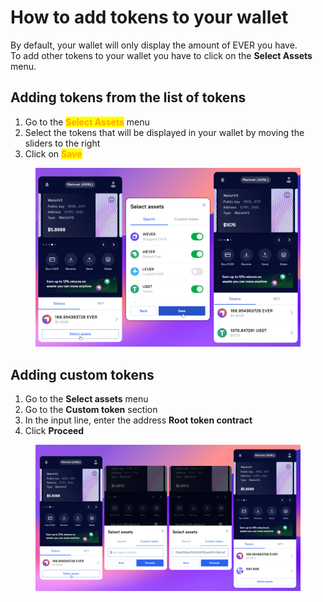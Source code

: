 # How to add tokens to your wallet

By default, your wallet will only display the amount of EVER you have. \
To add other tokens to your wallet you have to click on the **Select Assets** menu.

## Adding tokens from the list of tokens

1. Go to the <mark style="color:orange;">**Select Assets**</mark> menu
2. Select the tokens that will be displayed in your wallet by moving the sliders to the right
3. Click on <mark style="color:orange;">**Save**</mark>

<figure><img src="../.gitbook/assets/image (20).png" alt=""><figcaption></figcaption></figure>

## Adding custom tokens

1. Go to the **Select assets** menu
2. Go to the **Custom token** section
3. In the input line, enter the address **Root token contract**
4. Click **Proceed**

<figure><img src="../.gitbook/assets/image (2) (1) (1).png" alt=""><figcaption></figcaption></figure>

